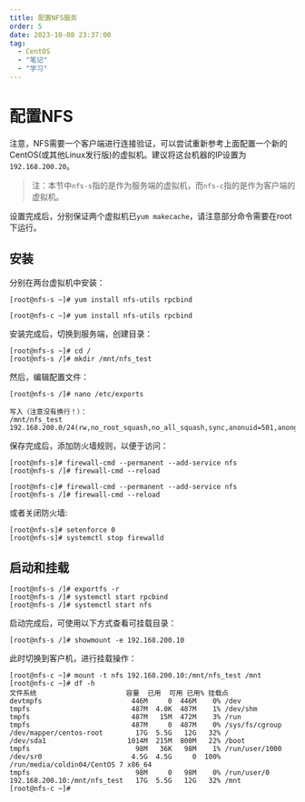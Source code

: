 ```yaml
---
title: 配置NFS服务
order: 5
date: 2023-10-08 23:37:00
tag: 
  - CentOS
  - "笔记"
  - "学习"
---
```


# 配置NFS

注意，NFS需要一个客户端进行连接验证，可以尝试重新参考上面配置一个新的CentOS(或其他Linux发行版)的虚拟机。建议将这台机器的IP设置为`192.168.200.20`。

>注：本节中`nfs-s`指的是作为服务端的虚拟机，而`nfs-c`指的是作为客户端的虚拟机。

设置完成后，分别保证两个虚拟机已`yum makecache`，请注意部分命令需要在root下运行。

## 安装
分别在两台虚拟机中安装：
```
[root@nfs-s ~]# yum install nfs-utils rpcbind

[root@nfs-c ~]# yum install nfs-utils rpcbind
```

安装完成后，切换到服务端，创建目录：
```
[root@nfs-s ~]# cd /
[root@nfs-s /]# mkdir /mnt/nfs_test
```

然后，编辑配置文件：
```
[root@nfs-s /]# nano /etc/exports                                               

写入（注意没有换行！）：
/mnt/nfs_test 192.168.200.0/24(rw,no_root_squash,no_all_squash,sync,anonuid=501,anongid=501)
```

保存完成后，添加防火墙规则，以便于访问：
```
[root@nfs-s]# firewall-cmd --permanent --add-service nfs
[root@nfs-s /]# firewall-cmd --reload

[root@nfs-c]# firewall-cmd --permanent --add-service nfs
[root@nfs-s /]# firewall-cmd --reload
```

或者关闭防火墙:
```
[root@nfs-s]# setenforce 0
[root@nfs-s]# systemctl stop firewalld
```

## 启动和挂载

```
[root@nfs-s /]# exportfs -r
[root@nfs-s /]# systemctl start rpcbind
[root@nfs-s /]# systemctl start nfs
```

启动完成后，可使用以下方式查看可挂载目录：
```
[root@nfs-s /]# showmount -e 192.168.200.10
```

此时切换到客户机，进行挂载操作：
```
[root@nfs-c ~]# mount -t nfs 192.168.200.10:/mnt/nfs_test /mnt
[root@nfs-c ~]# df -h
文件系统                      容量  已用  可用 已用% 挂载点
devtmpfs                      446M     0  446M    0% /dev
tmpfs                         487M  4.0K  487M    1% /dev/shm
tmpfs                         487M   15M  472M    3% /run
tmpfs                         487M     0  487M    0% /sys/fs/cgroup
/dev/mapper/centos-root        17G  5.5G   12G   32% /
/dev/sda1                    1014M  215M  800M   22% /boot
tmpfs                          98M   36K   98M    1% /run/user/1000
/dev/sr0                      4.5G  4.5G     0  100% /run/media/coldin04/CentOS 7 x86_64
tmpfs                          98M     0   98M    0% /run/user/0
192.168.200.10:/mnt/nfs_test   17G  5.5G   12G   32% /mnt
[root@nfs-c ~]# 
```